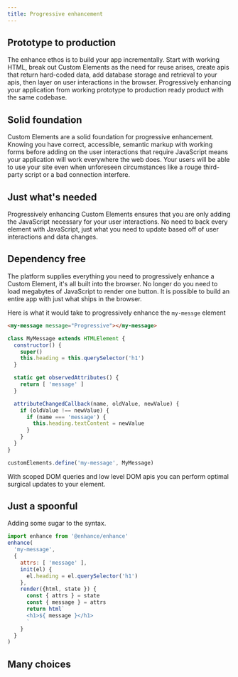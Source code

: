 ```yaml
---
title: Progressive enhancement
---
```


## Prototype to production
The enhance ethos is to build your app incrementally. Start with working HTML, break out Custom Elements as the need for reuse arises, create apis that return hard-coded data, add database storage and retrieval to your apis, then layer on user interactions in the browser. Progressively enhancing your application from working prototype to production ready product with the same codebase.

## Solid foundation
Custom Elements are a solid foundation for progressive enhancement. Knowing you have correct, accessible, semantic markup with working forms before adding on the user interactions that require JavaScript means your application will work everywhere the web does. Your users will be able to use your site even when unforeseen circumstances like a rouge third-party script or a bad connection interfere.

## Just what's needed
Progressively enhancing Custom Elements ensures that you are only adding the JavaScript necessary for your user interactions. No need to back every element with JavaScript, just what you need to update based off of user interactions and data changes.

## Dependency free
The platform supplies everything you need to progressively enhance a Custom Element, it's all built into the browser. No longer do you need to load megabytes of JavaScript to render one button. It is possible to build an entire app with just what ships in the browser.

Here is what it would take to progressively enhance the `my-messge` element

```html
<my-message message="Progressive"></my-message>
```

```javascript
class MyMessage extends HTMLElement {
  constructor() {
    super()
    this.heading = this.querySelector('h1')
  }

  static get observedAttributes() {
    return [ 'message' ]
  }

  attributeChangedCallback(name, oldValue, newValue) {
    if (oldValue !== newValue) {
      if (name === 'message') {
        this.heading.textContent = newValue
      }
    }
  }
}

customElements.define('my-message', MyMessage)
```
With scoped DOM queries and low level DOM apis you can perform optimal surgical updates to your element.

## Just a spoonful
Adding some sugar to the syntax.
```javascript
import enhance from '@enhance/enhance'
enhance(
  'my-message',
  {
    attrs: [ 'message' ],
    init(el) {
      el.heading = el.querySelector('h1')
    },
    render({html, state }) {
      const { attrs } = state
      const { message } = attrs
      return html`
      <h1>${ message }</h1>
      `
    }
  }
)
```


## Many choices
